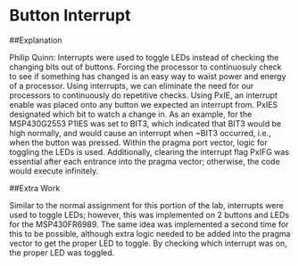 # Button Interrupt

##Explanation

Philip Quinn: Interrupts were used to toggle LEDs instead of checking the changing bits out of buttons. Forcing the processor to continuosuly check to see if something has changed is an easy way to waist power and energy of a processor. Using interrupts, we can eliminate the need for our processors to continuously do repetitive checks. Using PxIE, an interrupt enable was placed onto any button we expected an interrupt from. PxIES designated which bit to watch a change in. As an example, for the MSP430G2553 P1IES was set to BIT3, which indicated that BIT3 would be high normally, and would cause an interrupt when ~BIT3 occurred, i.e., when the button was pressed. Within the pragma port vector, logic for toggling the LEDs is used. Additionally, clearing the interrupt flag PxIFG was essential after each entrance into the pragma vector; otherwise, the code would execute infinitely.

##Extra Work

Similar to the normal assignment for this portion of the lab, interrupts were used to toggle LEDs; however, this was implemented on 2 buttons and LEDs for the MSP430FR6989. The same idea was implemented a second time for this to be possible, although extra logic needed to be added into the pragma vector to get the proper LED to toggle. By checking which interrupt was on, the proper LED was toggled.